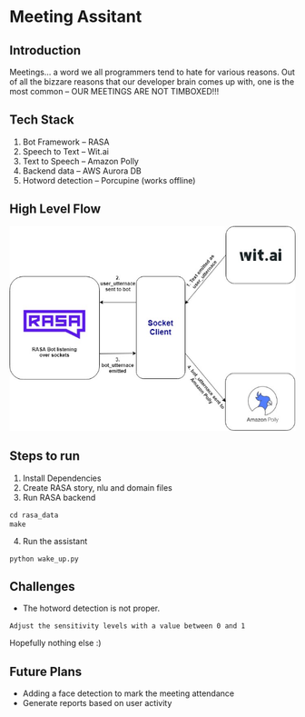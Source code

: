 # Meeting Assitant

## Introduction
Meetings… a word we all programmers tend to hate for various reasons. Out of all the bizzare reasons that our developer brain comes up with, one is the most common – OUR MEETINGS ARE NOT TIMBOXED!!!

## Tech Stack
1.	Bot Framework – RASA
2.	Speech to Text – Wit.ai
3.	Text to Speech – Amazon Polly
4.	Backend data – AWS Aurora DB
5.	Hotword detection – Porcupine (works offline)

## High Level Flow

![alt text](https://raw.githubusercontent.com/ankurCES/meeting_facilitator_bot/master/assets/meeting_assistant_highlevel_flow.jpg)

## Steps to run

1. Install Dependencies
2. Create RASA story, nlu and domain files
3. Run RASA backend
``` 
cd rasa_data
make
```
4. Run the assistant
```
python wake_up.py
```

## Challenges 

 - The hotword detection is not proper.
 ```
 Adjust the sensitivity levels with a value between 0 and 1
 ```
 Hopefully nothing else :) 
 
## Future Plans

- Adding a face detection to mark the meeting attendance 
- Generate reports based on user activity

